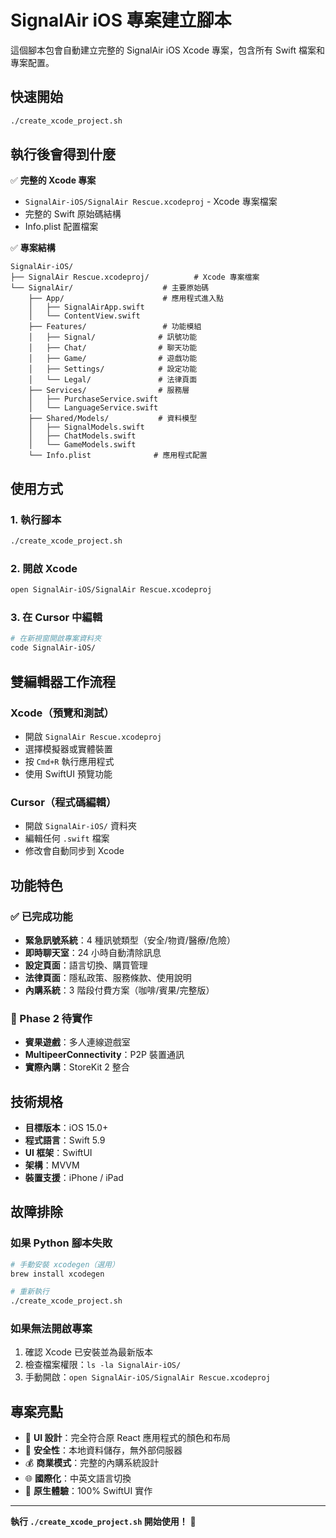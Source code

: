 # SignalAir iOS 專案建立腳本

這個腳本包會自動建立完整的 SignalAir iOS Xcode 專案，包含所有 Swift 檔案和專案配置。

## 快速開始

```bash
./create_xcode_project.sh
```

## 執行後會得到什麼

✅ **完整的 Xcode 專案**
- `SignalAir-iOS/SignalAir Rescue.xcodeproj` - Xcode 專案檔案
- 完整的 Swift 原始碼結構
- Info.plist 配置檔案

✅ **專案結構**
```
SignalAir-iOS/
├── SignalAir Rescue.xcodeproj/          # Xcode 專案檔案
└── SignalAir/                    # 主要原始碼
    ├── App/                      # 應用程式進入點
    │   ├── SignalAirApp.swift
    │   └── ContentView.swift
    ├── Features/                 # 功能模組
    │   ├── Signal/              # 訊號功能
    │   ├── Chat/                # 聊天功能
    │   ├── Game/                # 遊戲功能
    │   ├── Settings/            # 設定功能
    │   └── Legal/               # 法律頁面
    ├── Services/                # 服務層
    │   ├── PurchaseService.swift
    │   └── LanguageService.swift
    ├── Shared/Models/           # 資料模型
    │   ├── SignalModels.swift
    │   ├── ChatModels.swift
    │   └── GameModels.swift
    └── Info.plist              # 應用程式配置
```

## 使用方式

### 1. 執行腳本
```bash
./create_xcode_project.sh
```

### 2. 開啟 Xcode
```bash
open SignalAir-iOS/SignalAir Rescue.xcodeproj
```

### 3. 在 Cursor 中編輯
```bash
# 在新視窗開啟專案資料夾
code SignalAir-iOS/
```

## 雙編輯器工作流程

### Xcode（預覽和測試）
- 開啟 `SignalAir Rescue.xcodeproj`
- 選擇模擬器或實體裝置
- 按 `Cmd+R` 執行應用程式
- 使用 SwiftUI 預覽功能

### Cursor（程式碼編輯）
- 開啟 `SignalAir-iOS/` 資料夾
- 編輯任何 `.swift` 檔案
- 修改會自動同步到 Xcode

## 功能特色

### ✅ 已完成功能
- **緊急訊號系統**：4 種訊號類型（安全/物資/醫療/危險）
- **即時聊天室**：24 小時自動清除訊息
- **設定頁面**：語言切換、購買管理
- **法律頁面**：隱私政策、服務條款、使用說明
- **內購系統**：3 階段付費方案（咖啡/賓果/完整版）

### 🚧 Phase 2 待實作
- **賓果遊戲**：多人連線遊戲室
- **MultipeerConnectivity**：P2P 裝置通訊
- **實際內購**：StoreKit 2 整合

## 技術規格

- **目標版本**：iOS 15.0+
- **程式語言**：Swift 5.9
- **UI 框架**：SwiftUI
- **架構**：MVVM
- **裝置支援**：iPhone / iPad

## 故障排除

### 如果 Python 腳本失敗
```bash
# 手動安裝 xcodegen（選用）
brew install xcodegen

# 重新執行
./create_xcode_project.sh
```

### 如果無法開啟專案
1. 確認 Xcode 已安裝並為最新版本
2. 檢查檔案權限：`ls -la SignalAir-iOS/`
3. 手動開啟：`open SignalAir-iOS/SignalAir Rescue.xcodeproj`

## 專案亮點

- 🎨 **UI 設計**：完全符合原 React 應用程式的顏色和布局
- 🔐 **安全性**：本地資料儲存，無外部伺服器
- 💰 **商業模式**：完整的內購系統設計
- 🌐 **國際化**：中英文語言切換
- 📱 **原生體驗**：100% SwiftUI 實作

---

**執行 `./create_xcode_project.sh` 開始使用！** 🚀 